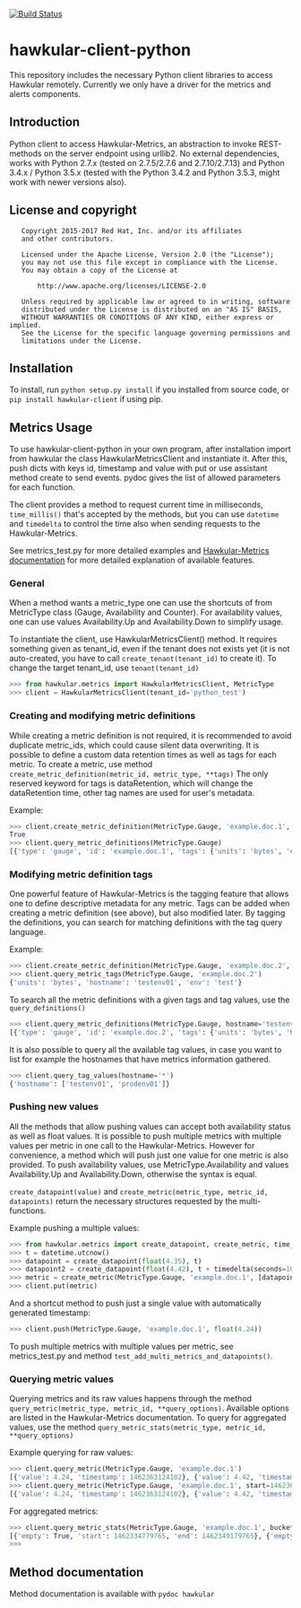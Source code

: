 [![Build Status](https://travis-ci.org/hawkular/hawkular-client-python.svg?branch=master)](https://travis-ci.org/hawkular/hawkular-client-python)

hawkular-client-python
=========================

This repository includes the necessary Python client libraries to access Hawkular remotely. Currently we only have a driver for the metrics and alerts components.

## Introduction

Python client to access Hawkular-Metrics, an abstraction to invoke REST-methods on the server endpoint using urllib2. No external dependencies, works with Python 2.7.x (tested on 2.7.5/2.7.6 and 2.7.10/2.7.13) and Python 3.4.x / Python 3.5.x (tested with the Python 3.4.2 and Python 3.5.3, might work with newer versions also).

## License and copyright

```
   Copyright 2015-2017 Red Hat, Inc. and/or its affiliates
   and other contributors.

   Licensed under the Apache License, Version 2.0 (the "License");
   you may not use this file except in compliance with the License.
   You may obtain a copy of the License at

       http://www.apache.org/licenses/LICENSE-2.0

   Unless required by applicable law or agreed to in writing, software
   distributed under the License is distributed on an "AS IS" BASIS,
   WITHOUT WARRANTIES OR CONDITIONS OF ANY KIND, either express or implied.
   See the License for the specific language governing permissions and
   limitations under the License.
```

## Installation

To install, run ``python setup.py install`` if you installed from source code, or ``pip install hawkular-client`` if using pip.

## Metrics Usage

To use hawkular-client-python in your own program, after installation import from hawkular the class HawkularMetricsClient and instantiate it. After this, push dicts with keys id, timestamp and value with put or use assistant method create to send events. pydoc gives the list of allowed parameters for each function.

The client provides a method to request current time in milliseconds, ``time_millis()`` that's accepted by the methods, but you can use ``datetime`` and ``timedelta`` to control the time also when sending requests to the Hawkular-Metrics. 

See metrics_test.py for more detailed examples and [Hawkular-Metrics documentation](http://www.hawkular.org/docs/components/metrics/index.html) for more detailed explanation of available features.

### General

When a method wants a metric_type one can use the shortcuts of from MetricType class (Gauge, Availability and Counter). For availability values, one can use values Availability.Up and Availability.Down to simplify usage.

To instantiate the client, use HawkularMetricsClient() method. It requires something given as tenant_id, even if the tenant does not exists yet (it is not auto-created, you have to call ``create_tenant(tenant_id)`` to create it). To change the target tenant_id, use ``tenant(tenant_id)``

```python
>>> from hawkular.metrics import HawkularMetricsClient, MetricType
>>> client = HawkularMetricsClient(tenant_id='python_test')
```

### Creating and modifying metric definitions

While creating a metric definition is not required, it is recommended to avoid duplicate metric_ids, which could cause silent data overwriting. It is possible to define a custom data retention times as well as tags for each metric. To create a metric, use method ``create_metric_definition(metric_id, metric_type, **tags)`` The only reserved keyword for tags is dataRetention, which will change the dataRetention time, other tag names are used for user's metadata.

Example:

```python
>>> client.create_metric_definition(MetricType.Gauge, 'example.doc.1', units='bytes', env='test')
True
>>> client.query_metric_definitions(MetricType.Gauge)
[{'type': 'gauge', 'id': 'example.doc.1', 'tags': {'units': 'bytes', 'env': 'test'}, 'tenantId': 'python_test', 'dataRetention': 7}]
```

### Modifying metric definition tags

One powerful feature of Hawkular-Metrics is the tagging feature that allows one to define descriptive metadata for any metric. Tags can be added when creating a metric definition (see above), but also modified later. By tagging the definitions, you can search for matching definitions with the tag query language.

Example:

```python
>>> client.create_metric_definition(MetricType.Gauge, 'example.doc.2', units='bytes', env='test', hostname='testenv01')
>>> client.query_metric_tags(MetricType.Gauge, 'example.doc.2')
{'units': 'bytes', 'hostname': 'testenv01', 'env': 'test'}
```

To search all the metric definitions with a given tags and tag values, use the ``query_definitions()``

```python
>>> client.query_metric_definitions(MetricType.Gauge, hostname='testenv.*')
[{'type': 'gauge', 'id': 'example.doc.2', 'tags': {'units': 'bytes', 'hostname': 'testenv01', 'env': 'test'}, 'tenantId': 'python_test', 'dataRetention': 7}]
```

It is also possible to query all the available tag values, in case you want to list for example the hostnames that have metrics information gathered.

```python
>>> client.query_tag_values(hostname='*')
{'hostname': ['testenv01', 'prodenv01']}
```

### Pushing new values

All the methods that allow pushing values can accept both availability status as well as float values. It is possible to push multiple metrics with multiple values per metric in one call to the Hawkular-Metrics. However for convenience, a method which will push just one value for one metric is also provided. To push availability values, use MetricType.Availability and values Availability.Up and Availability.Down, otherwise the syntax is equal.

``create_datapoint(value)`` and ``create_metric(metric_type, metric_id, datapoints)`` return the necessary structures requested by the multi-functions.

Example pushing a multiple values:

```python
>>> from hawkular.metrics import create_datapoint, create_metric, time_millis
>>> t = datetime.utcnow()
>>> datapoint = create_datapoint(float(4.35), t)
>>> datapoint2 = create_datapoint(float(4.42), t + timedelta(seconds=10))
>>> metric = create_metric(MetricType.Gauge, 'example.doc.1', [datapoint, datapoint2])
>>> client.put(metric)
```

And a shortcut method to push just a single value with automatically generated timestamp:

```python
>>> client.push(MetricType.Gauge, 'example.doc.1', float(4.24))
```

To push multiple metrics with multiple values per metric, see metrics_test.py and method ``test_add_multi_metrics_and_datapoints()``.

### Querying metric values

Querying metrics and its raw values happens through the method ``query_metric(metric_type, metric_id, **query_options)``. Available options are listed in the Hawkular-Metrics documentation. To query for aggregated values, use the method ``query_metric_stats(metric_type, metric_id, **query_options)``

Example querying for raw values:

```python
>>> client.query_metric(MetricType.Gauge, 'example.doc.1')
[{'value': 4.24, 'timestamp': 1462363124102}, {'value': 4.42, 'timestamp': 1462363032249}, {'value': 4.35, 'timestamp': 1462362981464}]
>>> client.query_metric(MetricType.Gauge, 'example.doc.1', start=1462363032249)
[{'value': 4.24, 'timestamp': 1462363124102}, {'value': 4.42, 'timestamp': 1462363032249}]
```

For aggregated metrics:

```python
>>> client.query_metric_stats(MetricType.Gauge, 'example.doc.1', buckets=2, percentiles='90.0,95.0')
[{'empty': True, 'start': 1462334779765, 'end': 1462349179765}, {'empty': False, 'avg': 4.336666666666667, 'start': 1462349179765, 'min': 4.24, 'samples': 3, 'sum': 13.01, 'max': 4.42, 'end': 1462363579765, 'median': 4.35, 'percentiles': [{'value': 4.35, 'quantile': 0.9}, {'value': 4.35, 'quantile': 0.95}]}]
>>>
```

## Method documentation

Method documentation is available with ``pydoc hawkular``
